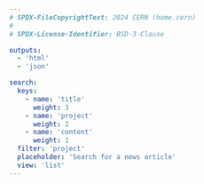 ```yaml
---
# SPDX-FileCopyrightText: 2024 CERN (home.cern)
#
# SPDX-License-Identifier: BSD-3-Clause

outputs:
  - 'html'
  - 'json'

search:
  keys:
    - name: 'title'
      weight: 3
    - name: 'project'
      weight: 2
    - name: 'content'
      weight: 1
  filter: 'project'
  placeholder: 'Search for a news article'
  view: 'list'
---
```

